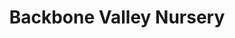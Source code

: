 ---
title: "Backbone Valley Nursery"
url: /marble-falls/backbone-valley-nursery/
shop: Garten-Center
---